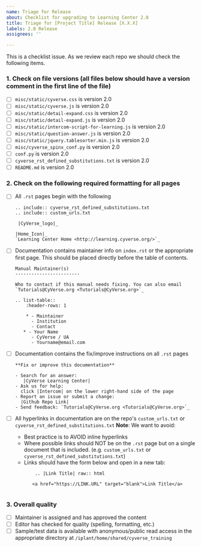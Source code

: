 ```yaml
---
name: Triage for Release
about: Checklist for upgrading to Learning Center 2.0
title: Triage for [Project Title] Release [X.X.X]
labels: 2.0 Release
assignees: ''

---
```


This is a checklist issue. As we review each repo we should check the following
items.

### 1. Check on file versions (all files below should have a version comment in the first line of the file)

- [ ] `misc/static/cyverse.css` is version 2.0
- [ ] `misc/static/cyverse.js` is version 2.0
- [ ] `misc/static/detail-expand.css` is version 2.0
- [ ] `misc/static/detail-expand.js` is version 2.0
- [ ] `misc/static/intercom-script-for-learning.js` is version 2.0
- [ ] `misc/static/question-answer.js` is version 2.0
- [ ] `misc/static/jquery.tablesorter.min.js` is version 2.0
- [ ] `misc/cyverse_spinx_conf.py` is version 2.0
- [ ]  `conf.py` is version 2.0
- [ ]  `cyverse_rst_defined_substitutions.txt` is version 2.0
- [ ]  `README.md` is version 2.0

### 2. Check on the following required formatting for all pages

- [ ] All `.rst` pages begin with the following
    ````
    .. include:: cyverse_rst_defined_substitutions.txt
    .. include:: custom_urls.txt

     |CyVerse_logo|_

    |Home_Icon|_
    `Learning Center Home <http://learning.cyverse.org/>`_
    ````
- [ ] Documentation contains maintainer info on `index.rst` or the appropriate
  first page. This should be placed directly before the table of contents.

    ````
    Manual Maintainer(s)
    ------------------------

    Who to contact if this manual needs fixing. You can also email
    `Tutorials@CyVerse.org <Tutorials@CyVerse.org>`_

    .. list-table::
        :header-rows: 1

        * - Maintainer
          - Institution
          - Contact
       * - Your Name
          - CyVerse / UA
          - Yourname@email.com
    ````

- [ ]  Documentation contains the fix/improve instructions on all `.rst` pages
    ````
    **Fix or improve this documentation**

    - Search for an answer:
       |CyVerse Learning Center|
    - Ask us for help:
      click |Intercom| on the lower right-hand side of the page
    - Report an issue or submit a change:
      |Github Repo Link|
    - Send feedback: `Tutorials@CyVerse.org <Tutorials@CyVerse.org>`_
    ````

- [ ] All hyperlinks in documentation are on the repo's `custom_urls.txt` or `cyverse_rst_defined_substitutions.txt`
 **Note**:  We want to avoid:
    -  Best practice is to AVOID inline hyperlinks
    -  Where possible links should NOT be on the `.rst` page but on a single
        document that is included. (e.g. `custom_urls.txt` or `cyverse_rst_defined_substitutions.txt`)
    - Links should have the form below and open in a new tab:
        ````
            .. |Link Title| raw:: html

           <a href="https://LINK.URL" target="blank">Link Title</a>


### 3. Overall quality  

- [ ] Maintainer is assigned and has approved the content
- [ ] Editor has checked for quality (spelling, formatting, etc.)
- [ ] Sample/test data is available with anonymous/public read access
      in the appropriate directory at `/iplant/home/shared/cyverse_training`
